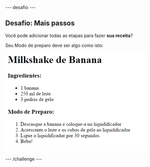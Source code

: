 \--- desafio \---

## Desafio: Mais passos

Você pode adicionar todas as etapas para fazer **sua receita**?

Seu Modo de preparo deve ser algo como isto:

![screenshot](images/recipe-more-method.png)

\--- /challenge \---